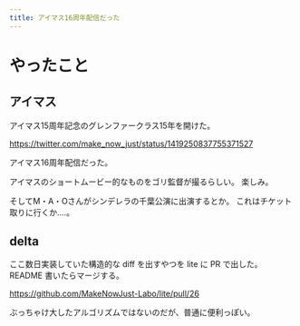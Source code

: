 ```yaml
---
title: アイマス16周年配信だった
---
```


# やったこと

## アイマス

アイマス15周年記念のグレンファークラス15年を開けた。

<https://twitter.com/make_now_just/status/1419250837755371527>

アイマス16周年配信だった。

アイマスのショートムービー的なものをゴリ監督が撮るらしい。
楽しみ。

そしてM・A・Oさんがシンデレラの千葉公演に出演するとか。
これはチケット取りに行くか‥‥。

## delta

ここ数日実装していた構造的な diff を出すやつを lite に PR で出した。
README 書いたらマージする。

<https://github.com/MakeNowJust-Labo/lite/pull/26>

ぶっちゃけ大したアルゴリズムではないのだが、普通に便利っぽい。
